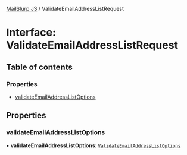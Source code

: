 [MailSlurp JS](../README.md) / ValidateEmailAddressListRequest

# Interface: ValidateEmailAddressListRequest

## Table of contents

### Properties

- [validateEmailAddressListOptions](ValidateEmailAddressListRequest.md#validateemailaddresslistoptions)

## Properties

### validateEmailAddressListOptions

• **validateEmailAddressListOptions**: [`ValidateEmailAddressListOptions`](ValidateEmailAddressListOptions.md)
